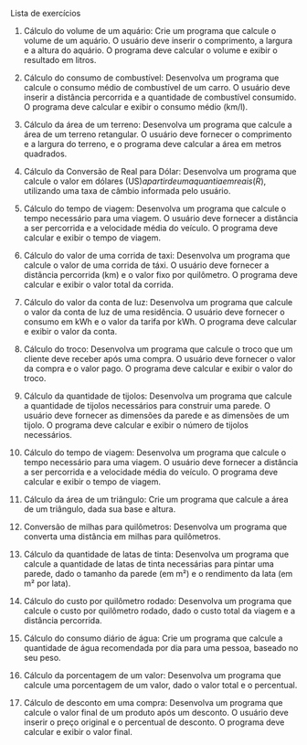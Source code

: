 Lista de exercícios

1) Cálculo do volume de um aquário:
Crie um programa que calcule o volume de um aquário. O usuário deve inserir o comprimento, a largura e a altura do aquário. O programa deve calcular o volume e exibir o resultado em litros.

2) Cálculo do consumo de combustível:
Desenvolva um programa que calcule o consumo médio de combustível de um carro. O usuário deve inserir a distância percorrida e a quantidade de combustível consumido. O programa deve calcular e exibir o consumo médio (km/l).

3) Cálculo da área de um terreno:
Desenvolva um programa que calcule a área de um terreno retangular. O usuário deve fornecer o comprimento e a largura do terreno, e o programa deve calcular a área em metros quadrados.

4) Cálculo da Conversão de Real para Dólar:
Desenvolva um programa que calcule o valor em dólares (US$) a partir de uma quantia em reais (R$), utilizando uma taxa de câmbio informada pelo usuário.

5) Cálculo do tempo de viagem:
Desenvolva um programa que calcule o tempo necessário para uma viagem. O usuário deve fornecer a distância a ser percorrida e a velocidade média do veículo. O programa deve calcular e exibir o tempo de viagem.

6) Cálculo do valor de uma corrida de taxi:
Desenvolva um programa que calcule o valor de uma corrida de táxi. O usuário deve fornecer a distância percorrida (km) e o valor fixo por quilômetro. O programa deve calcular e exibir o valor total da corrida.

7) Cálculo do valor da conta de luz:
Desenvolva um programa que calcule o valor da conta de luz de uma residência. O usuário deve fornecer o consumo em kWh e o valor da tarifa por kWh. O programa deve calcular e exibir o valor da conta.

8) Cálculo do troco:
Desenvolva um programa que calcule o troco que um cliente deve receber após uma compra. O usuário deve fornecer o valor da compra e o valor pago. O programa deve calcular e exibir o valor do troco.

9) Cálculo da quantidade de tijolos:
Desenvolva um programa que calcule a quantidade de tijolos necessários para construir uma parede. O usuário deve fornecer as dimensões da parede e as dimensões de um tijolo. O programa deve calcular e exibir o número de tijolos necessários.

10) Cálculo do tempo de viagem:
Desenvolva um programa que calcule o tempo necessário para uma viagem. O usuário deve fornecer a distância a ser percorrida e a velocidade média do veículo. O programa deve calcular e exibir o tempo de viagem.

11) Cálculo da área de um triângulo:
Crie um programa que calcule a área de um triângulo, dada sua base e altura.

12) Conversão de milhas para quilômetros:
Desenvolva um programa que converta uma distância em milhas para quilômetros.

13) Cálculo da quantidade de latas de tinta:
Desenvolva um programa que calcule a quantidade de latas de tinta necessárias para pintar uma parede, dado o tamanho da parede (em m²) e o rendimento da lata (em m² por lata).

14) Cálculo do custo por quilômetro rodado:
Desenvolva um programa que calcule o custo por quilômetro rodado, dado o custo total da viagem e a distância percorrida.

15) Cálculo do consumo diário de água:
Crie um programa que calcule a quantidade de água recomendada por dia para uma pessoa, baseado no seu peso. 

16) Cálculo da porcentagem de um valor:
Desenvolva um programa que calcule uma porcentagem de um valor, dado o valor total e o percentual.

17) Cálculo de desconto em uma compra:
Desenvolva um programa que calcule o valor final de um produto após um desconto. O usuário deve inserir o preço original e o percentual de desconto. O programa deve calcular e exibir o valor final.
